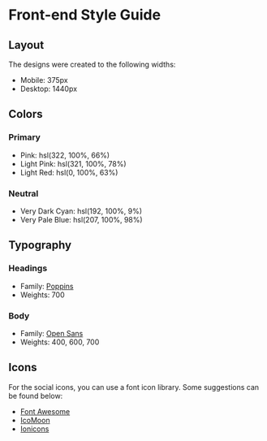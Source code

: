  # Front-end Style Guide

## Layout

The designs were created to the following widths:

- Mobile: 375px
- Desktop: 1440px

## Colors

### Primary

- Pink: hsl(322, 100%, 66%)
- Light Pink: hsl(321, 100%, 78%)
- Light Red: hsl(0, 100%, 63%)

### Neutral

- Very Dark Cyan: hsl(192, 100%, 9%)
- Very Pale Blue: hsl(207, 100%, 98%)

## Typography

### Headings

- Family: [Poppins](https://fonts.google.com/specimen/Poppins)
- Weights: 700

### Body

- Family: [Open Sans](https://fonts.google.com/specimen/Open+Sans)
- Weights: 400, 600, 700

## Icons

For the social icons, you can use a font icon library. Some suggestions can be found below:

- [Font Awesome](https://fontawesome.com/)
- [IcoMoon](https://icomoon.io/)
- [Ionicons](https://ionicons.com/)